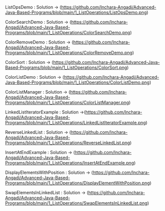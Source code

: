 ListOpsDemo : 
Solution -> (https://github.com/Inchara-Angadi/Advanced-Java-Based-Programs/blob/main/1_ListOperations/ListOpsDemo.png)
          

ColorSearchDemo :
Solution -> (https://github.com/Inchara-Angadi/Advanced-Java-Based-Programs/blob/main/1_ListOperations/ColorSearchDemo.png)


ColorRemoveDemo : 
Solution -> (https://github.com/Inchara-Angadi/Advanced-Java-Based-Programs/blob/main/1_ListOperations/ColorRemoveDemo.png)


ColorSort : 
Solution -> (https://github.com/Inchara-Angadi/Advanced-Java-Based-Programs/blob/main/1_ListOperations/ColorSort.png)


ColorListDemo : 
Solution -> (https://github.com/Inchara-Angadi/Advanced-Java-Based-Programs/blob/main/1_ListOperations/ColorListDemo.png)


ColorListManager : 
Solution -> (https://github.com/Inchara-Angadi/Advanced-Java-Based-Programs/blob/main/1_ListOperations/ColorListManager.png)


LinkedListIteratorExample : 
Solution ->(https://github.com/Inchara-Angadi/Advanced-Java-Based-Programs/blob/main/1_ListOperations/LinkedListIteratorExample.png)



ReverseLinkedList :
Solution -> (https://github.com/Inchara-Angadi/Advanced-Java-Based-Programs/blob/main/1_ListOperations/ReverseLinkedList.png)



InsertAtEndExample :
Solution -> (https://github.com/Inchara-Angadi/Advanced-Java-Based-Programs/blob/main/1_ListOperations/InsertAtEndExample.png)



DisplayElementsWithPosition : 
Solution -> (https://github.com/Inchara-Angadi/Advanced-Java-Based-Programs/blob/main/1_ListOperations/DisplayElementWithPosition.png)

SwapElementsInLinkedList :
Solution -> (https://github.com/Inchara-Angadi/Advanced-Java-Based-Programs/blob/main/1_ListOperations/SwapElementsInLinkedList.png)
